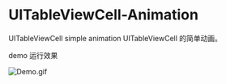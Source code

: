 # UITableViewCell-Animation
UITableViewCell simple animation UITableViewCell 的简单动画。


demo 运行效果

![Demo.gif](https://github.com/zssr/UITableViewCell-Animation/blob/master/demo.gif)
